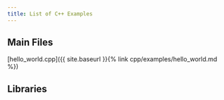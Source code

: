 ```yaml
---
title: List of C++ Examples
---
```


## Main Files
[hello_world.cpp]({{ site.baseurl }}{% link cpp/examples/hello_world.md %})

## Libraries
